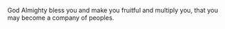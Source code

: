 God Almighty bless you and make you fruitful and multiply you, that you may become a company of peoples.
